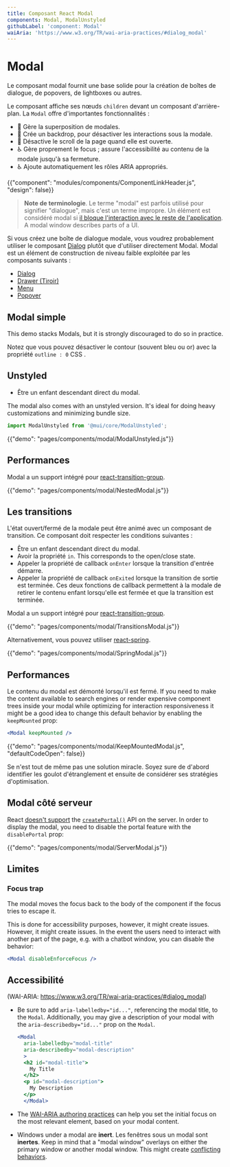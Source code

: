 ```yaml
---
title: Composant React Modal
components: Modal, ModalUnstyled
githubLabel: 'component: Modal'
waiAria: 'https://www.w3.org/TR/wai-aria-practices/#dialog_modal'
---
```


# Modal

<p class="description">Le composant modal fournit une base solide pour la création de boîtes de dialogue, de popovers, de lightboxes ou autres.</p>

Le composant affiche ses nœuds `children` devant un composant d'arrière-plan. La `Modal` offre d'importantes fonctionnalités :

- 💄 Gère la superposition de modales.
- 🔐 Crée un backdrop, pour désactiver les interactions sous la modale.
- 🔐 Désactive le scroll de la page quand elle est ouverte.
- ♿️ Gère proprement le focus ; assure l'accessibilité au contenu de la modale jusqu'à sa fermeture.
- ♿ Ajoute automatiquement les rôles ARIA appropriés.

{{"component": "modules/components/ComponentLinkHeader.js", "design": false}}

> **Note de terminologie**. Le terme "modal" est parfois utilisé pour signifier "dialogue", mais c'est un terme impropre. Un élément est considéré modal si [il bloque l'interaction avec le reste de l'application](https://en.wikipedia.org/wiki/Modal_window). A modal window describes parts of a UI.

Si vous créez une boîte de dialogue modale, vous voudrez probablement utiliser le composant [Dialog](/components/dialogs/) plutôt que d'utiliser directement Modal. Modal est un élément de construction de niveau faible exploitée par les composants suivants :

- [Dialog](/components/dialogs/)
- [Drawer (Tiroir)](/components/drawers/)
- [Menu](/components/menus/)
- [Popover](/components/popover/)

## Modal simple

This demo stacks Modals, but it is strongly discouraged to do so in practice.

Notez que vous pouvez désactiver le contour (souvent bleu ou or) avec la propriété `outline : 0` CSS .

## Unstyled

- Être un enfant descendant direct du modal.

The modal also comes with an unstyled version. It's ideal for doing heavy customizations and minimizing bundle size.

```js
import ModalUnstyled from '@mui/core/ModalUnstyled';
```

{{"demo": "pages/components/modal/ModalUnstyled.js"}}

## Performances

Modal a un support intégré pour [react-transition-group](https://github.com/reactjs/react-transition-group).

{{"demo": "pages/components/modal/NestedModal.js"}}

## Les transitions

L'état ouvert/fermé de la modale peut être animé avec un composant de transition. Ce composant doit respecter les conditions suivantes :

- Être un enfant descendant direct du modal.
- Avoir la propriété `in`. This corresponds to the open/close state.
- Appeler la propriété de callback `onEnter` lorsque la transition d'entrée démarre.
- Appeler la propriété de callback `onExited` lorsque la transition de sortie est terminée. Ces deux fonctions de callback permettent à la modale de retirer le contenu enfant lorsqu'elle est fermée et que la transition est terminée.

Modal a un support intégré pour [react-transition-group](https://github.com/reactjs/react-transition-group).

{{"demo": "pages/components/modal/TransitionsModal.js"}}

Alternativement, vous pouvez utiliser [react-spring](https://github.com/react-spring/react-spring).

{{"demo": "pages/components/modal/SpringModal.js"}}

## Performances

Le contenu du modal est démonté lorsqu'il est fermé. If you need to make the content available to search engines or render expensive component trees inside your modal while optimizing for interaction responsiveness it might be a good idea to change this default behavior by enabling the `keepMounted` prop:

```jsx
<Modal keepMounted />
```

{{"demo": "pages/components/modal/KeepMountedModal.js", "defaultCodeOpen": false}}

Se n'est tout de même pas une solution miracle. Soyez sure de d'abord identifier les goulot d'étranglement et ensuite de considérer ses stratégies d'optimisation.

## Modal côté serveur

React [doesn't support](https://github.com/facebook/react/issues/13097) the [`createPortal()`](https://reactjs.org/docs/portals.html) API on the server. In order to display the modal, you need to disable the portal feature with the `disablePortal` prop:

{{"demo": "pages/components/modal/ServerModal.js"}}

## Limites

### Focus trap

The modal moves the focus back to the body of the component if the focus tries to escape it.

This is done for accessibility purposes, however, it might create issues. However, it might create issues. In the event the users need to interact with another part of the page, e.g. with a chatbot window, you can disable the behavior:

```jsx
<Modal disableEnforceFocus />
```

## Accessibilité

(WAI-ARIA: https://www.w3.org/TR/wai-aria-practices/#dialog_modal)

- Be sure to add `aria-labelledby="id..."`, referencing the modal title, to the `Modal`. Additionally, you may give a description of your modal with the `aria-describedby="id..."` prop on the `Modal`.

  ```jsx
  <Modal
    aria-labelledby="modal-title"
    aria-describedby="modal-description"
    >
    <h2 id="modal-title">
      My Title
    </h2>
    <p id="modal-description">
      My Description
    </p>
    </Modal>
  ```

- The [WAI-ARIA authoring practices](https://www.w3.org/TR/wai-aria-practices/examples/dialog-modal/dialog.html) can help you set the initial focus on the most relevant element, based on your modal content.
- Windows under a modal are **inert**. Les fenêtres sous un modal sont **inertes**. Keep in mind that a "modal window" overlays on either the primary window or another modal window. This might create [conflicting behaviors](#focus-trap).
